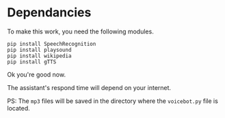 # Dependancies

To make this work, you need the following modules.

```
pip install SpeechRecognition
pip install playsound
pip install wikipedia
pip install gTTS
```
Ok you're good now.

The assistant's respond time will depend on your internet.

PS: The `mp3` files will be saved in the directory where the `voicebot.py` file is located.
